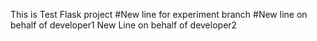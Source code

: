 This is Test Flask project
#New line for experiment branch
#New line on behalf of developer1
New Line on behalf of developer2
